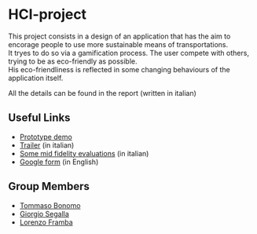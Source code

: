 # HCI-project
This project consists in a design of an application that has the aim to encorage people to use more sustainable means of transportations. <br />
It tryes to do so via a gamification process. The user compete with others, trying to be as eco-friendly as possible. <br />
His eco-friendliness is reflected in some changing behaviours of the application itself.

All the details can be found in the report (written in italian)

## Useful Links
* [Prototype demo](https://xd.adobe.com/view/5b8e289d-0c72-4e0e-4415-9d0927dcf0f2-2dbf/?fullscreen)
* [Trailer](https://drive.google.com/file/d/1PfnMdzQko6Av_X9B5qRWjAMiKUJmU7im/view) (in italian)
* [Some mid fidelity evaluations](https://drive.google.com/drive/folders/1PGFNYdy21n_cPLIN7iqjIWmBDXp-2Idx?usp=sharing) (in italian)
* [Google form](https://goo.gl/forms/9inSOlx2zqdHkKBq2) (in English)

## Group Members
* [Tommaso Bonomo](https://github.com/tommasobonomo)
* [Giorgio Segalla](https://github.com/GiorgioSgl)
* [Lorenzo Framba](https://github.com/LorenzoFramba)
